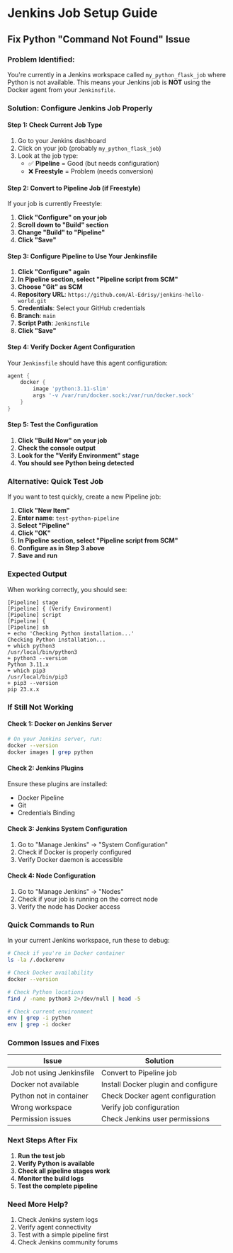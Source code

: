 # Jenkins Job Setup Guide

## Fix Python "Command Not Found" Issue

### **Problem Identified:**
You're currently in a Jenkins workspace called `my_python_flask_job` where Python is not available. This means your Jenkins job is **NOT** using the Docker agent from your `Jenkinsfile`.

### **Solution: Configure Jenkins Job Properly**

#### **Step 1: Check Current Job Type**

1. Go to your Jenkins dashboard
2. Click on your job (probably `my_python_flask_job`)
3. Look at the job type:
   - ✅ **Pipeline** = Good (but needs configuration)
   - ❌ **Freestyle** = Problem (needs conversion)

#### **Step 2: Convert to Pipeline Job (if Freestyle)**

If your job is currently Freestyle:

1. **Click "Configure" on your job**
2. **Scroll down to "Build" section**
3. **Change "Build" to "Pipeline"**
4. **Click "Save"**

#### **Step 3: Configure Pipeline to Use Your Jenkinsfile**

1. **Click "Configure" again**
2. **In Pipeline section, select "Pipeline script from SCM"**
3. **Choose "Git" as SCM**
4. **Repository URL**: `https://github.com/Al-Edrisy/jenkins-hello-world.git`
5. **Credentials**: Select your GitHub credentials
6. **Branch**: `main`
7. **Script Path**: `Jenkinsfile`
8. **Click "Save"**

#### **Step 4: Verify Docker Agent Configuration**

Your `Jenkinsfile` should have this agent configuration:

```groovy
agent {
    docker {
        image 'python:3.11-slim'
        args '-v /var/run/docker.sock:/var/run/docker.sock'
    }
}
```

#### **Step 5: Test the Configuration**

1. **Click "Build Now" on your job**
2. **Check the console output**
3. **Look for the "Verify Environment" stage**
4. **You should see Python being detected**

### **Alternative: Quick Test Job**

If you want to test quickly, create a new Pipeline job:

1. **Click "New Item"**
2. **Enter name**: `test-python-pipeline`
3. **Select "Pipeline"**
4. **Click "OK"**
5. **In Pipeline section, select "Pipeline script from SCM"**
6. **Configure as in Step 3 above**
7. **Save and run**

### **Expected Output**

When working correctly, you should see:

```
[Pipeline] stage
[Pipeline] { (Verify Environment)
[Pipeline] script
[Pipeline] {
[Pipeline] sh
+ echo 'Checking Python installation...'
Checking Python installation...
+ which python3
/usr/local/bin/python3
+ python3 --version
Python 3.11.x
+ which pip3
/usr/local/bin/pip3
+ pip3 --version
pip 23.x.x
```

### **If Still Not Working**

#### **Check 1: Docker on Jenkins Server**
```bash
# On your Jenkins server, run:
docker --version
docker images | grep python
```

#### **Check 2: Jenkins Plugins**
Ensure these plugins are installed:
- Docker Pipeline
- Git
- Credentials Binding

#### **Check 3: Jenkins System Configuration**
1. Go to "Manage Jenkins" → "System Configuration"
2. Check if Docker is properly configured
3. Verify Docker daemon is accessible

#### **Check 4: Node Configuration**
1. Go to "Manage Jenkins" → "Nodes"
2. Check if your job is running on the correct node
3. Verify the node has Docker access

### **Quick Commands to Run**

In your current Jenkins workspace, run these to debug:

```bash
# Check if you're in Docker container
ls -la /.dockerenv

# Check Docker availability
docker --version

# Check Python locations
find / -name python3 2>/dev/null | head -5

# Check current environment
env | grep -i python
env | grep -i docker
```

### **Common Issues and Fixes**

| Issue | Solution |
|-------|----------|
| Job not using Jenkinsfile | Convert to Pipeline job |
| Docker not available | Install Docker plugin and configure |
| Python not in container | Check Docker agent configuration |
| Wrong workspace | Verify job configuration |
| Permission issues | Check Jenkins user permissions |

### **Next Steps After Fix**

1. **Run the test job**
2. **Verify Python is available**
3. **Check all pipeline stages work**
4. **Monitor the build logs**
5. **Test the complete pipeline**

### **Need More Help?**

1. Check Jenkins system logs
2. Verify agent connectivity
3. Test with a simple pipeline first
4. Check Jenkins community forums 
